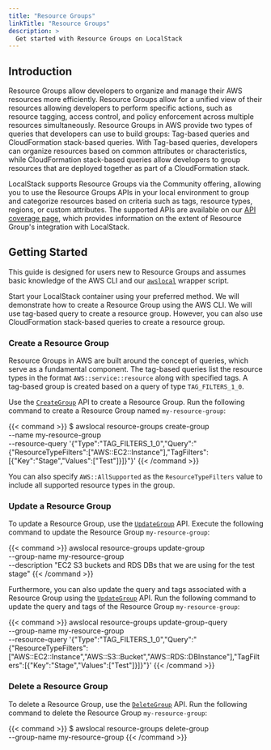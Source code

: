 ```yaml
---
title: "Resource Groups"
linkTitle: "Resource Groups"
description: >
  Get started with Resource Groups on LocalStack
---
```


## Introduction

Resource Groups allow developers to organize and manage their AWS resources more efficiently. Resource Groups allow for a unified view of their resources allowing developers to perform specific actions, such as resource tagging, access control, and policy enforcement across multiple resources simultaneously. Resource Groups in AWS provide two types of queries that developers can use to build groups: Tag-based queries and CloudFormation stack-based queries. With Tag-based queries, developers can organize resources based on common attributes or characteristics, while CloudFormation stack-based queries allow developers to group resources that are deployed together as part of a CloudFormation stack.

LocalStack supports Resource Groups via the Community offering, allowing you to use the Resource Groups APIs in your local environment to group and categorize resources based on criteria such as tags, resource types, regions, or custom attributes. The supported APIs are available on our [API coverage page](https://docs.localstack.cloud/references/coverage/coverage_resource-groups/), which provides information on the extent of Resource Group's integration with LocalStack.

## Getting Started

This guide is designed for users new to Resource Groups and assumes basic knowledge of the AWS CLI and our [`awslocal`](https://github.com/localstack/awscli-local) wrapper script.

Start your LocalStack container using your preferred method. We will demonstrate how to create a Resource Group using the AWS CLI. We will use tag-based query to create a resource group. However, you can also use CloudFormation stack-based queries to create a resource group.

### Create a Resource Group

Resource Groups in AWS are built around the concept of queries, which serve as a fundamental component. The tag-based queries list the resource types in the format `AWS::service::resource` along with specified tags. A tag-based group is created based on a query of type `TAG_FILTERS_1_0`.

Use the [`CreateGroup`](https://docs.aws.amazon.com/resource-groups/latest/APIReference/API_CreateGroup.html) API to create a Resource Group. Run the following command to create a Resource Group named `my-resource-group`:

{{< command >}}
$ awslocal resource-groups create-group \
    --name my-resource-group \
    --resource-query '{"Type":"TAG_FILTERS_1_0","Query":"{\"ResourceTypeFilters\":[\"AWS::EC2::Instance\"],\"TagFilters\":[{\"Key\":\"Stage\",\"Values\":[\"Test\"]}]}"}'
{{< /command >}}

You can also specify `AWS::AllSupported` as the `ResourceTypeFilters` value to include all supported resource types in the group.

### Update a Resource Group

To update a Resource Group, use the [`UpdateGroup`](https://docs.aws.amazon.com/resource-groups/latest/APIReference/API_UpdateGroup.html) API. Execute the following command to update the Resource Group `my-resource-group`:

{{< command >}}
awslocal resource-groups update-group \
    --group-name my-resource-group \
    --description "EC2 S3 buckets and RDS DBs that we are using for the test stage"
{{< /command >}}

Furthermore, you can also update the query and tags associated with a Resource Group using the [`UpdateGroup`](https://docs.aws.amazon.com/resource-groups/latest/APIReference/API_UpdateGroup.html) API. Run the following command to update the query and tags of the Resource Group `my-resource-group`:

{{< command >}}
awslocal resource-groups update-group-query \
    --group-name my-resource-group \
    --resource-query '{"Type":"TAG_FILTERS_1_0","Query":"{\"ResourceTypeFilters\":[\"AWS::EC2::Instance\",\"AWS::S3::Bucket\",\"AWS::RDS::DBInstance\"],\"TagFilters\":[{\"Key\":\"Stage\",\"Values\":[\"Test\"]}]}"}'
{{< /command >}}

### Delete a Resource Group

To delete a Resource Group, use the [`DeleteGroup`](https://docs.aws.amazon.com/resource-groups/latest/APIReference/API_DeleteGroup.html) API. Run the following command to delete the Resource Group `my-resource-group`:

{{< command >}}
$ awslocal resource-groups delete-group \
    --group-name my-resource-group
{{< /command >}}
